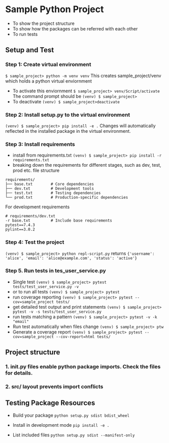 # Sample Python Project 
- To show the project structure
- To show how the packages can be referred with each other
- To run tests

## Setup and Test
### Step 1: Create virtual environment
```$ sample_project> python -m venv venv```
This creates sample_project/venv which holds a python virtual enviornment
- To activate this enviornment
```$ sample_project> venv/Script/activate```
The command prompt should be
```(venv) $ sample_project>```
- To deactivate
```(venv) $ sample_project>deactivate```

### Step 2: Install setup.py to the virtual environment
```(venv) $ sample_project> pip install -e .```
Changes will automatically reflected in the installed package in the virtual environment. 

### Step 3: Install requirements
- install from requirements.txt
```(venv) $ sample_project> pip install -r requirements.txt```
- breaking down the requirements for different stages, such as dev, test, prod etc.
file structure
```
requirements/
├── base.txt        # Core dependencies
├── dev.txt         # Development tools
├── test.txt        # Testing dependencies
└── prod.txt        # Production-specific dependencies
```
For development requirements
```
# requirements/dev.txt
-r base.txt         # Include base requirements
pytest==7.4.3
pylint==3.0.2
```

### Step 4: Test the project
```(venv) $ sample_project> python repl-script.py```
returns
```{'username': 'alice', 'email': 'alice@example.com', 'status': 'active'}```

### Step 5. Run tests in tes_user_service.py
- Single test
```(venv) $ sample_project> pytest tests/test_user_service.py -v```
- or to run all tests
```(venv) $ sample_project> pytest```
- run coverage reporting
```(venv) $ sample_project> pytest --cov=sample_project tests/```
- get detailed test output and print statements
```(venv) $ sample_project> pytest -v -s tests/test_user_service.py```
- run tests matching a pattern
```(venv) $ sample_project> pytest -v -k "email"```
- Run test automatically when files change
```(venv) $ sample_project> ptw```
- Generate a coverage report
```(venv) $ sample_project> pytest --cov=sample_project --cov-report=html tests/```

## Project structure
### 1. __init__.py files enable python package imports. Check the files for details. 
### 2. src/ layout prevents import conflicts

## Testing Package Resources
- Build your package
```python setup.py sdist bdist_wheel```

- Install in development mode
```pip install -e .```

- List included files
```python setup.py sdist --manifest-only```